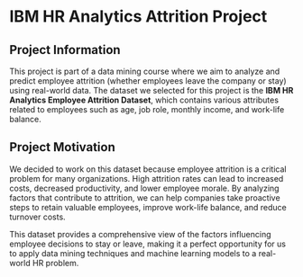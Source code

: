 # IBM HR Analytics Attrition Project

## Project Information

This project is part of a data mining course where we aim to analyze and predict employee attrition (whether employees leave the company or stay) using real-world data. The dataset we selected for this project is the **IBM HR Analytics Employee Attrition Dataset**, which contains various attributes related to employees such as age, job role, monthly income, and work-life balance.


## Project Motivation

We decided to work on this dataset because employee attrition is a critical problem for many organizations. High attrition rates can lead to increased costs, decreased productivity, and lower employee morale. By analyzing factors that contribute to attrition, we can help companies take proactive steps to retain valuable employees, improve work-life balance, and reduce turnover costs.

This dataset provides a comprehensive view of the factors influencing employee decisions to stay or leave, making it a perfect opportunity for us to apply data mining techniques and machine learning models to a real-world HR problem.

